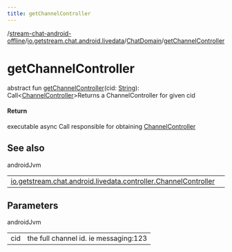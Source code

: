 ```yaml
---
title: getChannelController
---
```

/[stream-chat-android-offline](../../index.md)/[io.getstream.chat.android.livedata](../index.md)/[ChatDomain](index.md)/[getChannelController](getChannelController.md)  
  
  
  
# getChannelController  
abstract fun [getChannelController](getChannelController.md)(cid: [String](https://kotlinlang.org/api/latest/jvm/stdlib/kotlin/-string/index.html)): Call&lt;[ChannelController](../../io.getstream.chat.android.livedata.controller/ChannelController/index.md)&gt;Returns a ChannelController for given cid  
  
#### Return  
executable async Call responsible for obtaining [ChannelController](../../io.getstream.chat.android.livedata.controller/ChannelController/index.md)  
  
## See also  
  
androidJvm  
  
| | |
|---|---|
| <a name="io.getstream.chat.android.livedata/ChatDomain/getChannelController/#kotlin.String/PointingToDeclaration/"></a>[io.getstream.chat.android.livedata.controller.ChannelController](../../io.getstream.chat.android.livedata.controller/ChannelController/index.md)| <a name="io.getstream.chat.android.livedata/ChatDomain/getChannelController/#kotlin.String/PointingToDeclaration/"></a>|
  
  
  
## Parameters  
  
androidJvm  
  
| | |
|---|---|
| <a name="io.getstream.chat.android.livedata/ChatDomain/getChannelController/#kotlin.String/PointingToDeclaration/"></a>cid| <a name="io.getstream.chat.android.livedata/ChatDomain/getChannelController/#kotlin.String/PointingToDeclaration/"></a>the full channel id. ie messaging:123|
  

